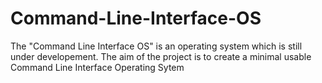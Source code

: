 # Command-Line-Interface-OS
The "Command Line Interface OS" is an operating system which is still under developement. The aim of the project is to create a minimal usable Command Line Interface Operating Sytem
